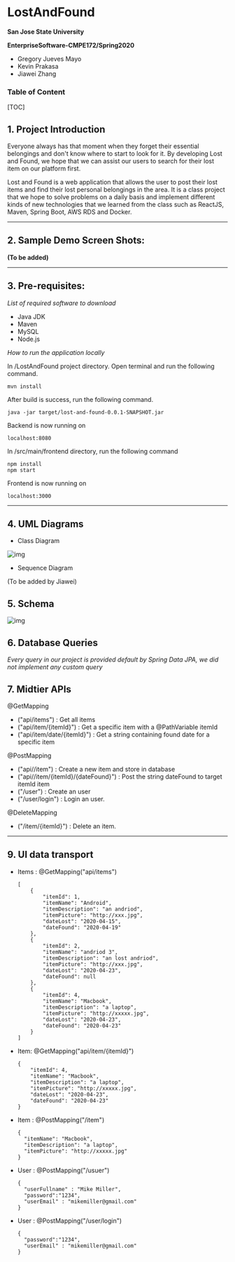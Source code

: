 # LostAndFound



**San Jose State University**

**EnterpriseSoftware-CMPE172/Spring2020**

* Gregory Jueves Mayo
* Kevin Prakasa
* Jiawei Zhang



### Table of Content

[TOC]



## 1. Project Introduction

Everyone always has that moment when they forget their essential belongings and don't know where to start to look for it. By developing Lost and Found, we hope that we can assist our users to search for their lost item on our platform first. 

Lost and Found is a web application that allows the user to post their lost items and find their lost personal belongings in the area. It is a class project that we hope to solve problems on a daily basis and implement different kinds of new technologies that we learned from the class such as ReactJS, Maven, Spring Boot, AWS RDS and Docker. 



----

## 2. Sample Demo Screen Shots:



**(To be added)**



----

## 3. Pre-requisites:

*List of required software to download*

* Java JDK
* Maven
* MySQL
* Node.js



*How to run the application locally*

In /LostAndFound project directory. Open terminal and run the following command. 

```
mvn install
```



After build is success, run the following command.

```
java -jar target/lost-and-found-0.0.1-SNAPSHOT.jar
```

Backend is now running on 

```
localhost:8080
```



In /src/main/frontend directory, run the following command 

```
npm install
npm start
```

Frontend is now running on 

```
localhost:3000
```



---





## 4. UML Diagrams

* Class Diagram

![img](https://lh4.googleusercontent.com/QMRrm4L-KG4Sz05KFkWfwe2kwss-f-PgSP-ksChT39A0XyCd2XkyW7FtB6K98ZRfiuGF5CzrlxyMy6Rs-Y8_yz1aoEdVQUtL-OM1TMdbNQdY0F7t6fRfhSGPyBFms-eL4WIkiXEBCUs)

* Sequence Diagram

(To be added by Jiawei)







## 5. Schema



![img](https://lh4.googleusercontent.com/Yr71nS7hv3QFHXuckgPWOrfGnQDxGCb6EuRUTvGvb9GTwakfciWqSoCxcEgysE7rLBvbIJP7YNG-BcI-aVpW1hqiQ3OjAAViCzrVbopSLJ-b6z5mozurRxofVf3nY2Z4uFAge2LgFzk)

## 6. Database Queries

*Every query in our project is provided default by Spring Data JPA, we did not implement any custom query*





## 7. Midtier APIs

 @GetMapping

* ("api/items") : Get all items
* ("api/item/{itemId}") : Get a specific item with a @PathVariable itemId
* ("api/item/date/{itemId}") : Get a string containing found date for a specific item 



@PostMapping

* ("api//item") : Create a new item and store in database
* ("api//item/{itemId}/{dateFound}") : Post the string dateFound to target itemId item
* ("/user") : Create an user
* ("/user/login") : Login an user. 



@DeleteMapping

* ("/item/{itemId}") : Delete an item.



---





## 9. UI data transport

* Items : @GetMapping("api/items") 

  ```
  [
      {
          "itemId": 1,
          "itemName": "Android",
          "itemDescription": "an andriod",
          "itemPicture": "http://xxx.jpg",
          "dateLost": "2020-04-15",
          "dateFound": "2020-04-19"
      },
      {
          "itemId": 2,
          "itemName": "andriod 3",
          "itemDescription": "an lost andriod",
          "itemPicture": "http://xxx.jpg",
          "dateLost": "2020-04-23",
          "dateFound": null
      },
      {
          "itemId": 4,
          "itemName": "Macbook",
          "itemDescription": "a laptop",
          "itemPicture": "http://xxxxx.jpg",
          "dateLost": "2020-04-23",
          "dateFound": "2020-04-23"
      }
  ]
  ```

  

* Item: @GetMapping("api/item/{itemId}")

  ```
  {
      "itemId": 4,
      "itemName": "Macbook",
      "itemDescription": "a laptop",
      "itemPicture": "http://xxxxx.jpg",
      "dateLost": "2020-04-23",
      "dateFound": "2020-04-23"
  }
  ```

* Item : @PostMapping("/item")

  ```
  {
  	"itemName": "Macbook",
  	"itemDescription": "a laptop",
  	"itemPicture": "http://xxxxx.jpg"
  }
  ```

  

* User : @PostMapping("/usuer")

  ```
  {
  	"userFullname" : "Mike Miller",
  	"password":"1234",
  	"userEmail" : "mikemiller@gmail.com"
  }
  ```

* User : @PostMapping("/user/login")

  ```
  {
  	"password":"1234",
  	"userEmail" : "mikemiller@gmail.com"
  }
  ```

  